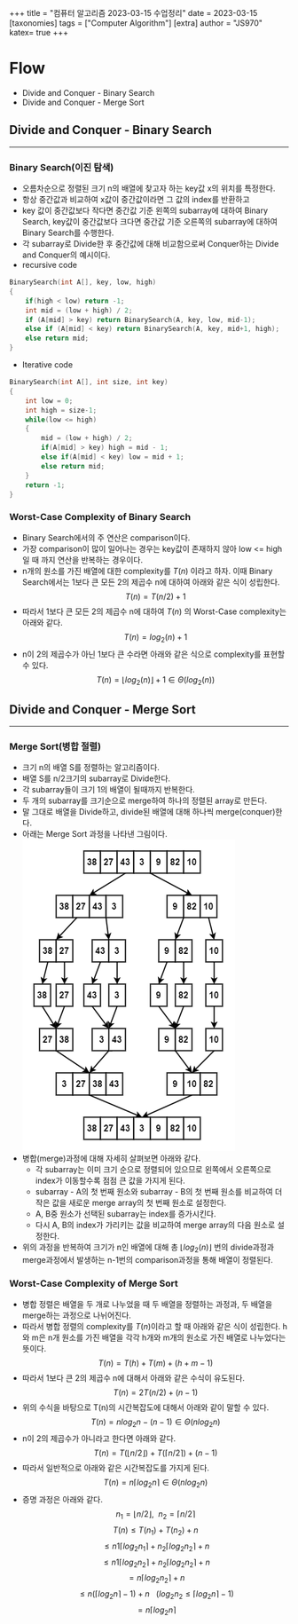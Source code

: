 +++
title = "컴퓨터 알고리즘 2023-03-15 수업정리" 
date = 2023-03-15
[taxonomies]
tags = ["Computer Algorithm"]
[extra]
author = "JS970"
katex= true
+++
# Flow
- Divide and Conquer - Binary Search
- Divide and Conquer - Merge Sort

## Divide and Conquer - Binary Search
---
### Binary Search(이진 탐색)
- 오름차순으로 정렬된 크기 n의 배열에 찾고자 하는 key값 x의 위치를 특정한다.
- 항상 중간값과 비교하여 x값이 중간값이라면 그 값의 index를 반환하고
- key 값이 중간값보다 작다면 중간값 기준 왼쪽의 subarray에 대하여 Binary Search, key값이 중간값보다 크다면 중간값 기준 오른쪽의 subarray에 대하여 Binary Search를  수행한다.
- 각 subarray로 Divide한 후 중간값에 대해 비교함으로써 Conquer하는 Divide and Conquer의 예시이다.
- recursive code
```c++
BinarySearch(int A[], key, low, high)
{
	if(high < low) return -1;
	int mid = (low + high) / 2;
	if (A[mid] > key) return BinarySearch(A, key, low, mid-1);
	else if (A[mid] < key) return BinarySearch(A, key, mid+1, high);
	else return mid;
}
```
- Iterative code
```c++
BinarySearch(int A[], int size, int key)
{
	int low = 0;
	int high = size-1;
	while(low <= high)
	{
		mid = (low + high) / 2;
		if(A[mid] > key) high = mid - 1;
		else if(A[mid] < key) low = mid + 1;
		else return mid;
	}
	return -1;
}
```

### Worst-Case Complexity of Binary Search
- Binary Search에서의 주 연산은 comparison이다.
- 가장 comparison이 많이 일어나는 경우는 key값이 존재하지 않아 low <= high일 때 까지 연산을 반복하는 경우이다.
- n개의 원소를 가진 배열에 대한 complexity를 $T(n)$ 이라고 하자. 이때 Binary Search에서는 1보다 큰 모든 2의 제곱수 n에 대하여 아래와 같은 식이 성립한다.
$$T(n) = T(n/2) + 1$$
- 따라서 1보다 큰 모든 2의 제곱수 n에 대하여 $T(n)$ 의 Worst-Case complexity는 아래와 같다.
$$T(n) = log_2(n) + 1$$
- n이 2의 제곱수가 아닌 1보다 큰 수라면 아래와 같은 식으로 complexity를 표현할 수 있다.
$$T(n) = \lfloor log_2(n) \rfloor + 1 \in \Theta(log_2(n))$$

## Divide and Conquer - Merge Sort
---
### Merge Sort(병합 절렬)
- 크기 n의 배열 S를 정렬하는 알고리즘이다.
- 배열 S를 n/2크기의 subarray로 Divide한다.
- 각 subarray들이 크기 1의 배열이 될때까지 반복한다.
- 두 개의 subarray를 크기순으로 merge하여 하나의 정렬된 array로 만든다.
- 말 그대로 배열을 Divide하고, divide된 배열에 대해 하나씩 merge(conquer)한다.
- 아래는 Merge Sort 과정을 나타낸 그림이다.
![merge sort](/image/Algorithm/mergesort.png)
- 병합(merge)과정에 대해 자세히 살펴보면 아래와 같다.
	- 각 subarray는 이미 크기 순으로 정렬되어 있으므로 왼쪽에서 오른쪽으로 index가 이동할수록 점점 큰 값을 가지게 된다.
	- subarray - A의 첫 번째 원소와 subarray - B의 첫 번째 원소를 비교하여 더 작은 값을 새로운 merge array의 첫 번째 원소로 설정한다.
	- A, B중 원소가 선택된 subarray는 index를 증가시킨다.
	- 다시 A, B의 index가 가리키는 값을 비교하여 merge array의 다음 원소로 설정한다.
- 위의 과정을 반복하여 크기가 n인 배열에 대해 총 $\lfloor log_2(n) \rfloor$ 번의 divide과정과 merge과정에서 발생하는 n-1번의 comparison과정을 통해 배열이 정렬된다. 

### Worst-Case Complexity of Merge Sort
- 병합 정렬은 배열을 두 개로 나누었을 때 두 배열을 정렬하는 과정과, 두 배열을 merge하는 과정으로 나뉘어진다.
- 따라서 병합 정렬의 complexity를 $T(n)$이라고 할 때 아래와 같은 식이 성립한다. h와 m은 n개 원소를 가진 배열을 각각 h개와 m개의 원소로 가진 배열로 나누었다는 뜻이다.
$$T(n) = T(h) + T(m) + (h + m - 1)$$
- 따라서 1보다 큰 2의 제곱수 n에 대해서 아래와 같은 수식이 유도된다.
$$T(n) = 2T(n/2) + (n-1)$$
- 위의 수식을 바탕으로 T(n)의 시간복잡도에 대해서 아래와 같이 말할 수 있다.
$$T(n) = nlog_{2}n - (n-1) \in \Theta(nlog_2n)$$
- n이 2의 제곱수가 아니라고 한다면 아래와 같다.
$$T(n) = T(\lfloor n/2 \rfloor) + T(\lceil n/2 \rceil) + (n-1)$$
- 따라서 일반적으로 아래와 같은 시간복잡도를 가지게 된다.
$$T(n) = n\lceil log_2n \rceil \in \Theta(nlog_2n)$$
- 증명 과정은 아래와 같다.
$$n_1 = \lfloor n/2\rfloor, \ \ n_2 = \lceil n/2 \rceil$$
$$T(n) \leq T(n_1) + T(n_2) + n$$
$$\leq n1\lceil log_2n_1\rceil + n_2\lceil log_2n_2\rceil + n$$
$$\leq n1\lceil log_2n_2\rceil + n_2\lceil log_2n_2\rceil + n$$
$$= n\lceil log_2n_2\rceil + n$$
$$\leq n(\lceil log_2n\rceil - 1) + n \ \ \ (log_2n_2 \leq \lceil log_2n\rceil -1)$$
$$ = n\lceil log_2n\rceil$$



